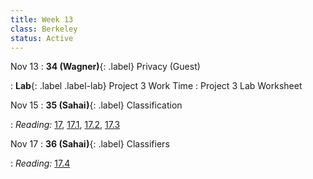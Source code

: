 ```yaml
---
title: Week 13
class: Berkeley
status: Active
---
```


Nov 13
: **34 (Wagner)**{: .label} Privacy (Guest)
 <!-- : [Slides]() &#8226; [Demos]() &#8226; [Video]() -->
: **Lab**{: .label .label-lab} Project 3 Work Time
  : Project 3 Lab Worksheet

Nov 15
: **35 (Sahai)**{: .label} Classification
  <!-- : [Slides]() &#8226; [Demos]() &#8226; [Video]() -->
: *Reading:* [17](https://inferentialthinking.com/chapters/17/Classification.html), [17.1](https://inferentialthinking.com/chapters/17/1/Nearest_Neighbors.html), [17.2](https://inferentialthinking.com/chapters/17/2/Training_and_Testing.html), [17.3](https://inferentialthinking.com/chapters/17/3/Rows_of_Tables.html)

Nov 17
: **36 (Sahai)**{: .label} Classifiers
  <!-- : [Slides]() &#8226; [Demos]() &#8226; [Video]() -->
: *Reading:* [17.4](https://inferentialthinking.com/chapters/17/4/Implementing_the_Classifier.html)
